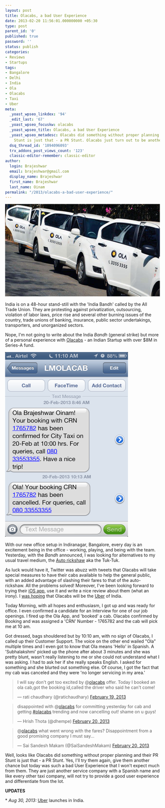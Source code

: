 ```yaml
---
layout: post
title: Olacabs, a bad User Experience
date: 2013-02-20 11:56:01.000000000 +05:30
type: post
parent_id: '0'
published: true
password: ''
status: publish
categories:
- Reviews
- Startups
tags:
- Bangalore
- Delhi
- India
- Ola
- Olacabs
- Taxi
- Uber
meta:
  _yoast_wpseo_linkdex: '94'
  _edit_last: '67'
  _yoast_wpseo_focuskw: olacabs
  _yoast_wpseo_title: Olacabs, a bad User Experience
  _yoast_wpseo_metadesc: Olacabs did something without proper planning and their PR
    Stunt is just that - a PR Stunt. Olacabs just turn out to be another liar.
  dsq_thread_id: '1094096093'
  trx_addons_post_views_count: '123'
  classic-editor-remember: classic-editor
author:
  login: Brajeshwar
  email: brajeshwar@gmail.com
  display_name: Brajeshwar
  first_name: Brajeshwar
  last_name: Oinam
permalink: "/2013/olacabs-a-bad-user-experience/"
---
```

<p><img src="/static/2013/02/ola-cabs.jpg" alt="Ola" width="640" height="300" class="alignnone size-full wp-image-7152" /></p>
<p>India is on a 48-hour stand-still with the 'India Bandh' called by the All Trade Union. They are protesting against privatization, outsourcing, violation of labor laws, price rise and several other burning issues of the country, trade unions of banking, insurance, public sector undertakings, transporters, and unorganized sectors.</p>
<p>Nope, I'm not going to write about the India <em>Bandh</em> (general strike) but more of a personal experience with <a href="http://www.olacabs.com/">Olacabs</a> - an Indian Startup with over $8M in Series-A fund.</p>
<p><img src="/static/2013/02/olacabs-lied-400x600.png" alt="Ola&#039;s Lies" width="400" height="600" class="alignnone size-large wp-image-7153" /></p>
<p>With our new office setup in Indiranagar, Bangalore, every day is an excitement being in the office - working, playing, and being with the team. Yesterday, with the <em>Bandh</em> announced, I was looking for alternatives to my usual travel medium, the <a href="http://en.wikipedia.org/wiki/Auto_rickshaw">Auto rickshaw</a> aka the Tuk-Tuk.</p>
<p>As luck would have it, Twitter was abuzz with tweets that Olacabs will take special measures to have their cabs available to help the general public, with an added advantage of slashing their fares to that of the auto-rickshaw. All the problems solved! Moreover, I've been looking forward to trying their <a href="https://itunes.apple.com/us/app/ola-cabs/id539179365?mt=8">iOS app</a>, use it and write a nice review about them (what an irony). I <a href="https://twitter.com/Brajeshwar/status/301928314216534016">was hoping</a> that Olacabs will be the <a href="http://www.uber.com/">Uber</a> of India.</p>
<p>Today Morning, with all hopes and enthusiasm, I got up and was ready for office. I even confirmed a candidate for an Interview for one of our job openings. I fired up the Ola App, and 'booked' a cab. Olacabs confirmed by Booking and was assigned a 'CRN' Number - 1765782 and the cab will pick me at 10 am.</p>
<p>Got dressed, bags shouldered but by 10:10 am, with no sign of Olacabs, I called up their Customer Support. The voice on the other end wailed "Ola" multiple times and I even got to know that Ola means 'Hello' in Spanish. A 'Subhalakshmi' picked up the phone after about 3 minutes and she was pretty blunt, wasn't really listening to me or she could not understand what I was asking. I had to ask her if she really speaks English. I asked for something and she blurted out something else. Of course, I got the fact that my cab was canceled and they were 'no longer servicing in my area.'</p>
<blockquote class="twitter-tweet"><p>I will say don't get too excited by @<a href="https://twitter.com/olacabs">olacabs</a> offer. Today I booked an ola cab,got the booking id,called the driver who said he can't come!</p>
<p>&mdash; rati chaudhary (@ratichaudhary) <a href="https://twitter.com/ratichaudhary/status/303870894474936320">February 19, 2013</a></p></blockquote>
<p><script async src="//platform.twitter.com/widgets.js" charset="utf-8"></script></p>
<blockquote class="twitter-tweet"><p>disappointed with @<a href="https://twitter.com/olacabs">olacabs</a> for committing yesterday for cab and getting <a href="https://twitter.com/search/%23olacabs">#olacabs</a> trending and now cancelling out! shame on u guys!</p>
<p>&mdash; Hrish Thota (@dhempe) <a href="https://twitter.com/dhempe/status/304098606611312640">February 20, 2013</a></p></blockquote>
<p><script async src="//platform.twitter.com/widgets.js" charset="utf-8"></script></p>
<blockquote class="twitter-tweet"><p>@<a href="https://twitter.com/olacabs">olacabs</a> what went wrong with the fares? Disappointment from a good promising company I must say...</p>
<p>&mdash; Sai Sandesh Makam (@SaiSandeshMakam) <a href="https://twitter.com/SaiSandeshMakam/status/304102426829537280">February 20, 2013</a></p></blockquote>
<p><script async src="//platform.twitter.com/widgets.js" charset="utf-8"></script></p>
<p>Well, looks like Olacabs did something without proper planning and their PR Stunt is just that - a PR Stunt. Yes, I'll try them again, give them another chance but today was such a bad User Experience that I won't expect much from them. They are just another service company with a Spanish name and like every other taxi company, will not try to provide a good user experience and differentiate from the lot.</p>
<p><strong>UPDATES</strong></p>
<p>* <em>Aug 30, 2013:</em> <a href="https://www.uber.com/">Uber</a> launches in India.</p>
